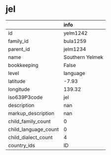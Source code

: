 # jel
|                      | info            |
|:---------------------|:----------------|
| id                   | yelm1242        |
| family_id            | bula1259        |
| parent_id            | jelm1234        |
| name                 | Southern Yelmek |
| bookkeeping          | False           |
| level                | language        |
| latitude             | -7.93           |
| longitude            | 139.32          |
| iso639P3code         | jel             |
| description          | nan             |
| markup_description   | nan             |
| child_family_count   | 0               |
| child_language_count | 0               |
| child_dialect_count  | 4               |
| country_ids          | ID              |